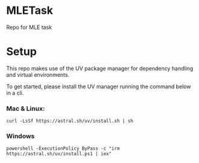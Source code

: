 # MLETask
Repo for MLE task

# Setup
This repo makes use of the UV package manager for dependency handling and virtual environments. 

To get started, please install the UV manager running the command below in a cli.
### Mac & Linux:
`curl -LsSf https://astral.sh/uv/install.sh | sh`
### Windows
`powershell -ExecutionPolicy ByPass -c "irm https://astral.sh/uv/install.ps1 | iex"`
